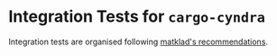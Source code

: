 # Integration Tests for `cargo-cyndra`

Integration tests are organised following [matklad's recommendations](https://matklad.github.io/2021/02/27/delete-cargo-integration-tests.html).

